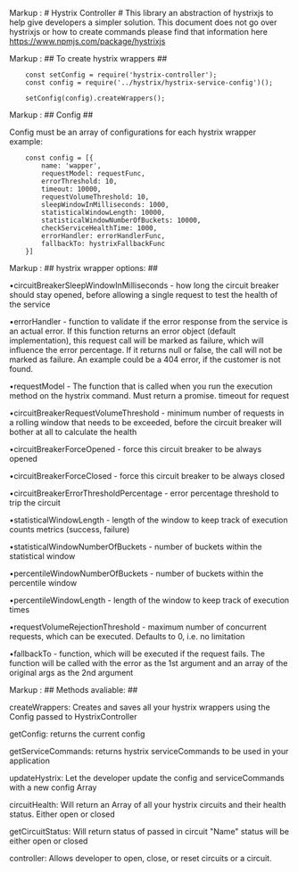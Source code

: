 Markup :  # Hystrix Controller #
This library an abstraction of hystrixjs to help give developers a simpler solution.
This document does not go over hystrixjs or how to create commands please find that information here https://www.npmjs.com/package/hystrixjs

Markup :  ## To create hystrix wrappers ##

```javascipt
    const setConfig = require('hystrix-controller');
    const config = require('../hystrix/hystrix-service-config')();

    setConfig(config).createWrappers();
```
Markup :  ## Config ##

Config must be an array of configurations for each hystrix wrapper
example:
```javascipt
    const config = [{
        name: 'wapper',
        requestModel: requestFunc,
        errorThreshold: 10,
        timeout: 10000,
        requestVolumeThreshold: 10,
        sleepWindowInMilliseconds: 1000,
        statisticalWindowLength: 10000,
        statisticalWindowNumberOfBuckets: 10000,
        checkServiceHealthTime: 1000,
        errorHandler: errorHandlerFunc,
        fallbackTo: hystrixFallbackFunc
    }]
```
Markup :  ## hystrix wrapper options: ##

•circuitBreakerSleepWindowInMilliseconds - how long the circuit breaker should stay opened, before allowing a single request to test the health of the service

•errorHandler - function to validate if the error response from the service is an actual error. If this function returns an error object (default implementation), this request call will be marked as failure, which will influence the error percentage. If it returns null or false, the call will not be marked as failure. An example could be a 404 error, if the customer is not found.

•requestModel - The function that is called when you run the execution method on the hystrix command. Must return a promise.
timeout for request

•circuitBreakerRequestVolumeThreshold - minimum number of requests in a rolling window that needs to be exceeded, before the circuit breaker will bother at all to calculate the health

•circuitBreakerForceOpened - force this circuit breaker to be always opened

•circuitBreakerForceClosed - force this circuit breaker to be always closed

•circuitBreakerErrorThresholdPercentage - error percentage threshold to trip the circuit

•statisticalWindowLength - length of the window to keep track of execution counts metrics (success, failure)

•statisticalWindowNumberOfBuckets - number of buckets within the statistical window

•percentileWindowNumberOfBuckets - number of buckets within the percentile window

•percentileWindowLength - length of the window to keep track of execution times

•requestVolumeRejectionThreshold - maximum number of concurrent requests, which can be executed. Defaults to 0, i.e. no limitation

•fallbackTo - function, which will be executed if the request fails. The function will be called with the error as the 1st argument and an array of the original args as the 2nd argument

Markup :  ## Methods avaliable: ##

createWrappers: Creates and saves all your hystrix wrappers using the Config passed to HystrixController 

getConfig: returns the current config

getServiceCommands: returns hystrix serviceCommands to be used in your application

updateHystrix: Let the developer update the config and serviceCommands with a new config Array

circuitHealth: Will return an Array of all your hystrix circuits and their health status. Either open or closed

getCircuitStatus: Will return status of passed in circuit "Name" status will be either open or closed

controller: Allows developer to open, close, or reset circuits or a circuit.
